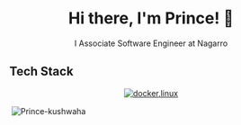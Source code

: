<h1 align="center">Hi there, I'm Prince! 👋</h1>
<p align="center">I Associate Software Engineer  at Nagarro </p>

## Tech Stack
<p align="center">
  <a href="#">
    <img src="https://skillicons.dev/icons?i=flask,nodejs,mongodb,aws,reactjs,linux" alt="docker,linux" />
  </a>
</p>



<!--<img src="https://github-profile-trophy.vercel.app/?username=Prince-kushwaha&column=3&margin-w=15&margin-h=15 (https://github.com/ryo-ma/github-profile-trophy)"> -->

<p>&nbsp;<img align="center" src="https://github-readme-stats.vercel.app/api?username=Prince-kushwaha&show_icons=true&count_private=true&theme=dark" alt="Prince-kushwaha" /></p>
